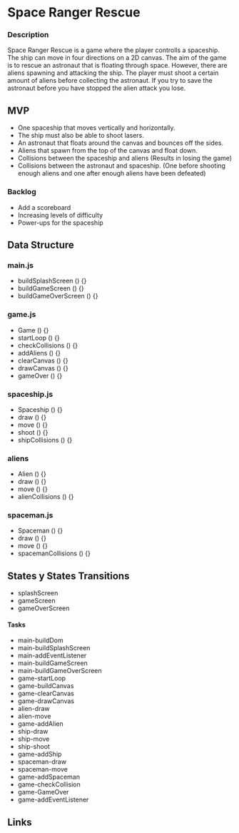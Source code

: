 # Space Ranger Rescue

### Description

Space Ranger Rescue is a game where the player controlls a spaceship. The ship can move in four directions on a 2D canvas. The aim of the game is to rescue an astronaut that is floating through space. However, there are aliens spawning and attacking the ship. The player must shoot a certain amount of aliens before collecting the astronaut. If you try to save the astronaut before you have stopped the alien attack you lose.

## MVP

- One spaceship that moves vertically and horizontally.
- The ship must also be able to shoot lasers.
- An astronaut that floats around the canvas and bounces off the sides.
- Aliens that spawn from the top of the canvas and float down.
- Collisions between the spaceship and aliens (Results in losing the game)
- Collisions between the astronaut and spaceship. (One before shooting enough aliens and one after enough aliens have been defeated)

### Backlog

- Add a scoreboard
- Increasing levels of difficulty
- Power-ups for the spaceship

## Data Structure

### main.js

- buildSplashScreen () {}
- buildGameScreen () {}
- buildGameOverScreen () {}

### game.js

- Game () {}
- startLoop () {}
- checkCollisions () {}
- addAliens () {}
- clearCanvas () {}
- drawCanvas () {}
- gameOver () {}

### spaceship.js

- Spaceship () {}
- draw () {}
- move () {}
- shoot () {}
- shipCollisions () {}

### aliens

- Alien () {}
- draw () {}
- move () {}
- alienCollisions () {}

### spaceman.js

- Spaceman () {}
- draw () {}
- move () {}
- spacemanCollisions () {}

## States y States Transitions

- splashScreen
- gameScreen
- gameOverScreen

#### Tasks

- main-buildDom
- main-buildSplashScreen
- main-addEventListener
- main-buildGameScreen
- main-buildGameOverScreen
- game-startLoop
- game-buildCanvas
- game-clearCanvas
- game-drawCanvas
- alien-draw
- alien-move
- game-addAlien
- ship-draw
- ship-move
- ship-shoot
- game-addShip
- spaceman-draw
- spaceman-move
- game-addSpaceman
- game-checkCollision
- game-GameOver
- game-addEventListener

## Links
